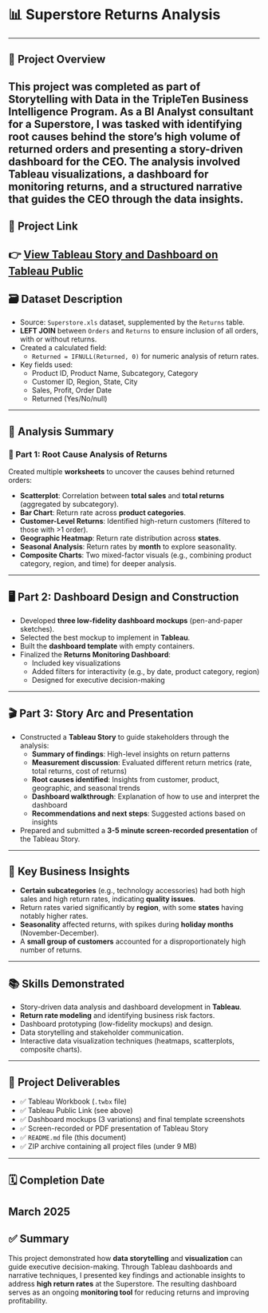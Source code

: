 # 📊 Superstore Returns Analysis
---
## 📌 Project Overview
This project was completed as part of **Storytelling with Data** in the **TripleTen Business Intelligence Program**.
As a **BI Analyst consultant** for a **Superstore**, I was tasked with identifying **root causes** behind the store’s **high volume of returned orders** and presenting a **story-driven dashboard** for the CEO. The analysis involved Tableau visualizations, a dashboard for monitoring returns, and a structured narrative that guides the CEO through the data insights.
---
## 📁 Project Link
👉 **[View Tableau Story and Dashboard on Tableau Public](https://public.tableau.com/views/StorytellingwithData_17381914730120/Story?:language=en-US&:sid=&:redirect=auth&:display_count=n&:origin=viz_share_link)**  
---
## 🗃️ Dataset Description
- Source: `Superstore.xls` dataset, supplemented by the `Returns` table.
- **LEFT JOIN** between `Orders` and `Returns` to ensure inclusion of all orders, with or without returns.
- Created a calculated field:  
  - `Returned = IFNULL(Returned, 0)` for numeric analysis of return rates.
- Key fields used:
  - Product ID, Product Name, Subcategory, Category
  - Customer ID, Region, State, City
  - Sales, Profit, Order Date
  - Returned (Yes/No/null)
---
## 🧠 Analysis Summary
### 📍 Part 1: Root Cause Analysis of Returns
Created multiple **worksheets** to uncover the causes behind returned orders:
- **Scatterplot**: Correlation between **total sales** and **total returns** (aggregated by subcategory).
- **Bar Chart**: Return rate across **product categories**.
- **Customer-Level Returns**: Identified high-return customers (filtered to those with >1 order).
- **Geographic Heatmap**: Return rate distribution across **states**.
- **Seasonal Analysis**: Return rates by **month** to explore seasonality.
- **Composite Charts**: Two mixed-factor visuals (e.g., combining product category, region, and time) for deeper analysis.
---
## 🖥️ Part 2: Dashboard Design and Construction
- Developed **three low-fidelity dashboard mockups** (pen-and-paper sketches).
- Selected the best mockup to implement in **Tableau**.
- Built the **dashboard template** with empty containers.
- Finalized the **Returns Monitoring Dashboard**:
  - Included key visualizations
  - Added filters for interactivity (e.g., by date, product category, region)
  - Designed for executive decision-making
---
## 🎬 Part 3: Story Arc and Presentation
- Constructed a **Tableau Story** to guide stakeholders through the analysis:
  - **Summary of findings**: High-level insights on return patterns
  - **Measurement discussion**: Evaluated different return metrics (rate, total returns, cost of returns)
  - **Root causes identified**: Insights from customer, product, geographic, and seasonal trends
  - **Dashboard walkthrough**: Explanation of how to use and interpret the dashboard
  - **Recommendations and next steps**: Suggested actions based on insights
- Prepared and submitted a **3-5 minute screen-recorded presentation** of the Tableau Story.
---
## 📌 Key Business Insights
- **Certain subcategories** (e.g., technology accessories) had both high sales and high return rates, indicating **quality issues**.
- Return rates varied significantly by **region**, with some **states** having notably higher rates.
- **Seasonality** affected returns, with spikes during **holiday months** (November-December).
- A **small group of customers** accounted for a disproportionately high number of returns.
---
## 📚 Skills Demonstrated
- Story-driven data analysis and dashboard development in **Tableau**.
- **Return rate modeling** and identifying business risk factors.
- Dashboard prototyping (low-fidelity mockups) and design.
- Data storytelling and stakeholder communication.
- Interactive data visualization techniques (heatmaps, scatterplots, composite charts).
---
## 📂 Project Deliverables
- ✅ Tableau Workbook (`.twbx` file)
- ✅ Tableau Public Link (see above)
- ✅ Dashboard mockups (3 variations) and final template screenshots
- ✅ Screen-recorded or PDF presentation of Tableau Story
- ✅ `README.md` file (this document)
- ✅ ZIP archive containing all project files (under 9 MB)
---
## 🗓 Completion Date
**March 2025**
---
## ✅ Summary
This project demonstrated how **data storytelling** and **visualization** can guide executive decision-making. Through Tableau dashboards and narrative techniques, I presented key findings and actionable insights to address **high return rates** at the Superstore. The resulting dashboard serves as an ongoing **monitoring tool** for reducing returns and improving profitability.
